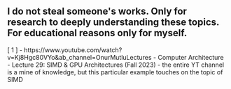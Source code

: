 <h2>I do not steal someone's works. Only for research to deeply understanding these topics. For educational reasons only for myself.
</h2>
[ 1 ] - https://www.youtube.com/watch?v=Kj8Hgc80VYo&ab_channel=OnurMutluLectures - Computer Architecture - Lecture 29: SIMD & GPU Architectures (Fall 2023) - the entire YT channel is a mine of knowledge, but this particular example touches on the topic of SIMD
